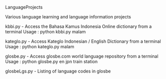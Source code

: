 LanguageProjects

Various language learning and  language information projects

kbbi.py        - Access the Bahasa Kamus Indonesia Online dictionary from a terminal
                  Usage : python kbbi.py malam 

kateglo.py     - Access Kateglo Indonesian / English Dictionary  from a terminal
                 Usage : python kateglo.py malam

glosbe.py      - Access glosbe.com world language repository from a terminal
                 Usage : python glosbe.py en jpn train station
              
glosbeLgs.py   - Listing of language codes in glosbe    




